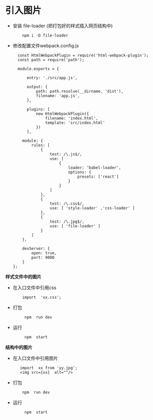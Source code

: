 引入图片
=======

* 安装 file-loader (把打包好的样式插入网页结构中)

          npm i -D file-loader
          
* 修改配置文件webpack.config.js


        const HtmlWebpackPlugin = require('html-webpack-plugin');
        const path = require('path');

        module.exports = {

            entry: './src/app.js',

            output: {
                path: path.resolve(__dirname, 'dist'),
                filename: 'app.js',
            },

            plugins: [
                new HtmlWebpackPlugin({
                    filename: 'index.html',
                    template: 'src/index.html'
                })
            ],

          module: {
              rules: [
                  {
                      test: /\.js$/,
                      use: [
                          {
                              loader: 'babel-loader',
                              options: {
                                  presets: ['react']
                              }
                          }
                      ]
                  },
                  {
                      test: /\.css$/,
                      use: [ 'style-loader' ,'css-loader' ]
                  },
                  {
                      test: /\.jpg$/,
                      use: [ 'file-loader' ]
                  }
              ]
          },

          devServer: {
              open: true,
              port: 9000
          }
      };


**样式文件中的图片**
 
* 在入口文件中引用css

          import  'xx.css';
* 打包

           npm  run dev
* 运行    

           npm  start
           

**结构中的图片**
 
* 在入口文件中引用图片

         import  xx from 'yy.jpg';      
         <img src={xx}  alt=""/>   
 * 打包
 
           npm  run dev
* 运行    

           npm  start
  


